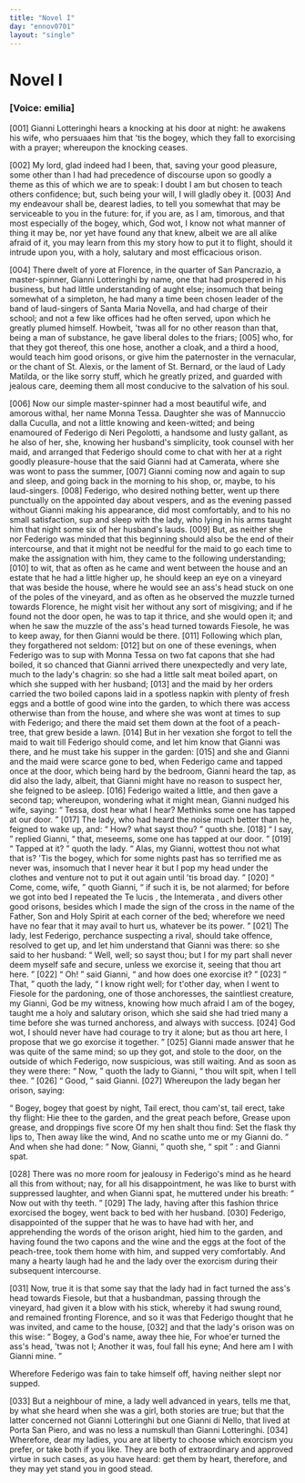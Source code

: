 ```yaml
---
title: "Novel I"
day: "ennov0701"
layout: "single"
---
```

<div id="nov0701" type="novella" who="emilia">
 <h1>
  Novel I
 </h1>
 <argument>
  <p>
   <h3>
    [Voice: emilia]
   </h3>
  </p>
  <p>
   <a name="p07010001">
    [001]
   </a>
   Gianni Lotteringhi hears a knocking at his door at night: he
awakens his wife, who persuaaes him that 'tis the
bogey, which they fall to exorcising with a prayer; whereupon the knocking
ceases.
  </p>
 </argument>
 <div3 type="commentary" who="emilia">
  <p>
   <a name="p07010002">
    [002]
   </a>
   My
   lord, glad indeed had I been, that, saving your good
pleasure, some other than I had had precedence of discourse upon so goodly a theme as this
of which we are to speak: I doubt I am but chosen to teach others confidence; but, such
being your will, I will gladly obey it.
   <a name="p07010003">
    [003]
   </a>
   And my endeavour shall be, dearest
ladies, to tell you somewhat that may be serviceable to you in the future: for, if you
are, as I am, timorous, and that most especially of the bogey, which, God wot, I know not
what manner of thing it may be, nor yet have found any that knew, albeit we are all alike
afraid of it, you may learn from this my story how to put it to flight, should it intrude
upon you, with a holy, salutary and most efficacious orison.
  </p>
 </div3>
 <p>
  <a name="p07010004">
   [004]
  </a>
  There dwelt of yore at
Florence, in the quarter of San Pancrazio, a master-spinner, Gianni Lotteringhi by name,
one that had prospered in his business, but had little understanding of aught else;
insomuch that being somewhat of a simpleton, he had many a time been chosen leader of the
band of laud-singers of Santa Maria Novella, and had charge of their school; and not a few
like offices had he often served, upon which he greatly plumed himself. Howbeit, 'twas all
for no other reason than that, being a man of substance, he gave liberal doles to the
friars;
  <a name="p07010005">
   [005]
  </a>
  who, for that they got thereof, this one hose, another a cloak, and a
third a hood, would teach him good orisons, or give him the paternoster in the vernacular,
or the chant of St. Alexis, or the lament of St. Bernard, or the laud of Lady
  Matilda, or the like sorry stuff, which he greatly prized, and guarded with
jealous care, deeming them all most conducive to the salvation of his soul.
 </p>
 <p>
  <a name="p07010006">
   [006]
  </a>
  Now our
simple master-spinner had a most beautiful wife, and amorous withal, her name Monna
Tessa. Daughter she was of Mannuccio dalla Cuculla, and not a little knowing and
keen-witted; and being enamoured of Federigo di Neri Pegolotti, a handsome and lusty
gallant, as he also of her, she, knowing her husband's simplicity, took counsel with her
maid, and arranged that Federigo should come to chat with her at a right goodly
pleasure-house that the said Gianni had at Camerata, where she was wont to pass the
summer,
  <a name="p07010007">
   [007]
  </a>
  Gianni coming now and again to sup and sleep, and going back in the
morning to his shop, or, maybe, to his laud-singers.
  <a name="p07010008">
   [008]
  </a>
  Federigo, who desired
nothing better, went up there punctually on the appointed day about vespers, and as the
evening passed without Gianni making his appearance, did most comfortably, and to his no
small satisfaction, sup and sleep with the lady, who lying in his arms taught him that
night some six of her husband's lauds.
  <a name="p07010009">
   [009]
  </a>
  But, as neither she nor Federigo was
minded that this beginning should also be the end of
their intercourse, and that it might not be needful for the maid to go each time to make
the assignation with him, they came to the following understanding;
  <a name="p07010010">
   [010]
  </a>
  to wit,
that as often as he came and went between the house and an estate that he had a little
higher up, he should keep an eye on a vineyard that was beside the house, where he would
see an ass's head stuck on one of the poles of the vineyard, and as often as he observed
the muzzle turned towards Florence, he might visit her without any sort of misgiving; and
if he found not the door open, he was to tap it thrice, and she would open it; and when he
saw the muzzle of the ass's head turned towards Fiesole, he was to keep away, for then
Gianni would be there.
  <a name="p07010011">
   [011]
  </a>
  Following which plan, they forgathered not seldom:
  <a name="p07010012">
   [012]
  </a>
  but on one of
these evenings, when Federigo was to sup with Monna Tessa on two fat capons that she had
boiled, it so chanced that Gianni arrived there unexpectedly and very late, much to the
lady's chagrin: so she had a little salt meat boiled apart, on which she supped with her
husband;
  <a name="p07010013">
   [013]
  </a>
  and the maid by her orders carried the two boiled capons laid in a
spotless napkin with plenty of fresh eggs and a bottle of good wine into the garden, to
which there was access
  otherwise than from the house, and where she was wont
at times to sup with Federigo; and there the maid set them down at the foot of a
peach-tree, that grew beside a lawn.
  <a name="p07010014">
   [014]
  </a>
  But in her vexation she forgot to tell the
maid to wait till Federigo should come, and let him know that Gianni was there, and he
must take his supper in the
garden:
  <a name="p07010015">
   [015]
  </a>
  and she and Gianni and the maid were scarce gone to bed, when Federigo
came and tapped once at the door, which being hard by the bedroom, Gianni heard the tap,
as did also the lady, albeit, that Gianni might have no reason to suspect her, she feigned
to be asleep.
  <a name="p07010016">
   [016]
  </a>
  Federigo waited a little, and then gave a second tap; whereupon,
wondering what it might mean, Gianni nudged his wife, saying:
  <q direct="unspecified">
   Tessa, dost hear what I
hear? Methinks some one has tapped at our door.
  </q>
  <a name="p07010017">
   [017]
  </a>
  The lady, who had heard the
noise much better than he, feigned to wake up, and:
  <q direct="unspecified">
   How? what sayst thou?
  </q>
  quoth
she.
  <a name="p07010018">
   [018]
  </a>
  <q direct="unspecified">
   I say,
  </q>
  replied Gianni,
  <q direct="unspecified">
   that, meseems, some one has tapped at our
door.
  </q>
  <a name="p07010019">
   [019]
  </a>
  <q direct="unspecified">
   Tapped at it?
  </q>
  quoth the lady.
  <q direct="unspecified">
   Alas, my Gianni, wottest thou
not what that is? 'Tis the
bogey, which for some nights past has so terrified me as never was,
insomuch that I never hear it but I pop my head under the clothes and venture not to put
it out again until 'tis broad day.
  </q>
  <a name="p07010020">
   [020]
  </a>
  <q direct="unspecified">
   Come, come, wife,
  </q>
  quoth Gianni,
  <q direct="unspecified">
   if such it is, be not alarmed; for before we got into bed I repeated the
   Te
lucis
   , the
   Intemerata
   , and divers other good orisons, besides which I made the
sign of the cross in the name of the Father, Son and Holy Spirit at each corner of the
bed; wherefore we need have no fear that it may avail to hurt us, whatever be its
power.
  </q>
  <a name="p07010021">
   [021]
  </a>
  The lady, lest Federigo, perchance suspecting a rival, should take
offence, resolved to get up, and let him understand that Gianni was there: so she said to
her husband:
  <q direct="unspecified">
   Well, well; so sayst thou; but I for my part shall never deem myself safe
and secure, unless we exorcise it, seeing that thou art here.
  </q>
  <a name="p07010022">
   [022]
  </a>
  <q direct="unspecified">
   Oh!
  </q>
  said Gianni,
  <q direct="unspecified">
   and how does one exorcise it?
  </q>
  <a name="p07010023">
   [023]
  </a>
  <q direct="unspecified">
   That,
  </q>
  quoth the lady,
  <q direct="unspecified">
   I know right well; for t'other day, when I went to Fiesole for the pardoning, one of
those anchoresses, the saintliest creature, my Gianni, God be my witness, knowing how much
afraid I am of the bogey, taught me a holy and salutary orison, which she said she had
tried many a time before she was turned anchoress, and always with success.
   <a name="p07010024">
    [024]
   </a>
   God
wot, I should never have had courage to try it alone; but as thou art here, I propose that
   we go exorcise it together.
  </q>
  <a name="p07010025">
   [025]
  </a>
  Gianni made answer that he was
quite of the same mind; so up they got, and stole to the door, on the outside of which
Federigo, now suspicious, was still waiting. And as soon as they were there:
  <q direct="unspecified">
   Now,
  </q>
  quoth the lady to Gianni,
  <q direct="unspecified">
   thou wilt spit, when I tell thee.
  </q>
  <a name="p07010026">
   [026]
  </a>
  <q direct="unspecified">
   Good,
  </q>
  said Gianni.
  <a name="p07010027">
   [027]
  </a>
  Whereupon the lady began her orison, saying:
 </p>
 <p>
  <q direct="unspecified" type="prayer" who="monnatessa">
   Bogey,
	bogey that goest by night, Tail erect, thou cam'st, tail erect, take thy flight:
	Hie thee to the garden, and the great peach before, Grease upon grease, and
	droppings five score Of my hen shalt thou find: Set the flask thy lips to,
	Then away like the wind, And no scathe unto me or my Gianni do.
  </q>
  And when she
	had done:
  <q direct="unspecified">
   Now, Gianni,
  </q>
  quoth she,
  <q direct="unspecified">
   spit
  </q>
  : and Gianni spat.
 </p>
 <p>
  <a name="p07010028">
   [028]
  </a>
  There was no more room for jealousy in Federigo's mind as he heard all this
	from without; nay, for all his disappointment, he was like to burst with
	suppressed laughter, and when Gianni spat, he muttered under his breath:
  <q direct="unspecified">
   Now
	out with thy teeth.
  </q>
  <a name="p07010029">
   [029]
  </a>
  The lady, having after this fashion thrice
	exorcised the bogey, went back to bed with her husband.
  <a name="p07010030">
   [030]
  </a>
  Federigo,
	disappointed of the supper that he was to have had with her, and apprehending the
	words of the orison aright, hied him to the garden, and having found the two
	capons and the wine and the eggs at the foot of the peach-tree, took them home
	with him, and supped very comfortably. And many a hearty laugh had he and the lady
	over the exorcism during their subsequent intercourse.
 </p>
 <p>
  <a name="p07010031">
   [031]
  </a>
  Now, true it is that
	some say that the lady had in fact turned the ass's head towards Fiesole, but that
	a husbandman, passing through the vineyard, had given it a blow with his stick,
	whereby it had swung round, and remained fronting Florence, and so it was that
	Federigo thought that he was invited, and came to the house,
  <a name="p07010032">
   [032]
  </a>
  and that
	the lady's orison was on this wise:
  <q direct="unspecified" type="prayer" who="monnatessa">
   Bogey, a God's name, away thee hie, For whoe'er turned the ass's head, 'twas not I;
	  Another it was, foul fall his eyne; And here am I with Gianni mine.
  </q>
 </p>
 <p>
  Wherefore Federigo was fain to take himself off, having neither slept nor
supped.
 </p>
 <p>
  <a name="p07010033">
   [033]
  </a>
  But a neighbour of mine, a lady well advanced in years, tells me that, by
what she heard when she was a girl, both stories are true; but that the latter concerned
not Gianni Lotteringhi but one Gianni di Nello, that lived at Porta San Piero, and was no
less a numskull than Gianni Lotteringhi.
  <a name="p07010034">
   [034]
  </a>
  Wherefore, dear my ladies, you are at
liberty to choose which exorcism you prefer, or take both if you like.  They are both of
extraordinary and approved virtue in such cases, as you have heard: get them by heart,
therefore, and they may yet stand you in good stead.
 </p>
</div>
